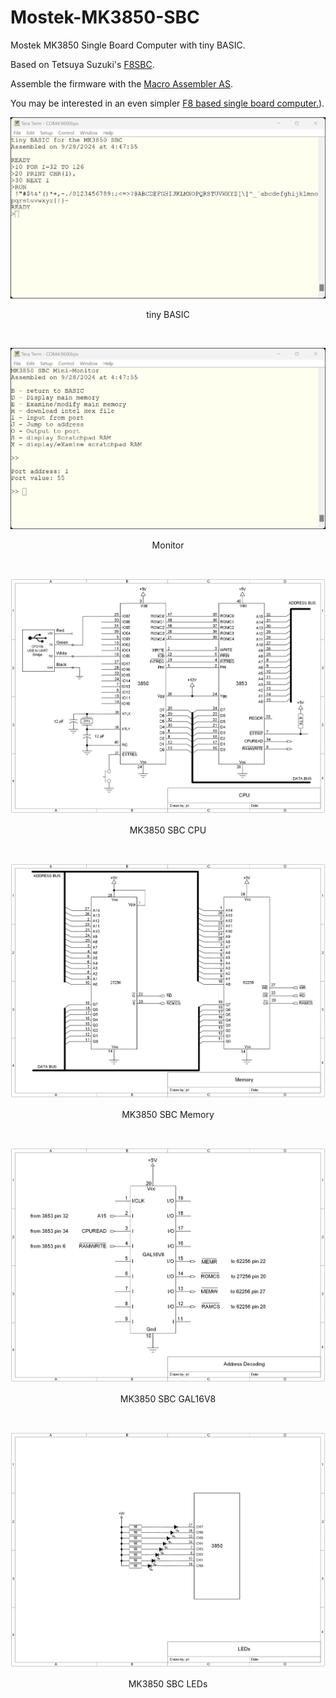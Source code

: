 # Mostek-MK3850-SBC
Mostek MK3850 Single Board Computer with tiny BASIC.

Based on Tetsuya Suzuki's [F8SBC](https://vintagechips.wordpress.com/2020/11/26/sbcf8reference/).

Assemble the firmware with the [Macro Assembler AS](http://john.ccac.rwth-aachen.de:8000/as/). 

You may be interested in an even simpler [F8 based single board computer.](https://github.com/jim11662418/MOSTEK-MK38P70-MK38P73-Single-Board-Computer)). 

<p align="center"><img src="/images/BASIC.png"/>
<p align="center">tiny BASIC</p><br>
<p align="center"><img src="/images/monitor.png"/>
<p align="center">Monitor</p><br>
<p align="center"><img src="/images/MK3850 SBC CPU.png"/>
<p align="center">MK3850 SBC CPU</p><br>
<p align="center"><img src="/images/MK3850 SBC Memory.png"/>
<p align="center">MK3850 SBC Memory</p><br>
<p align="center"><img src="/images/MK3850 SBC GAL.png"/>
<p align="center">MK3850 SBC GAL16V8</p><br>
<p align="center"><img src="/images/MK3850 SBC LEDs.png"/>
<p align="center">MK3850 SBC LEDs</p><br>
